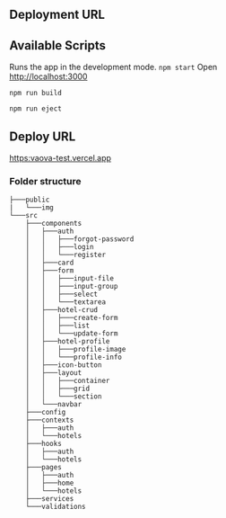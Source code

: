 ## Deployment URL

## Available Scripts
Runs the app in the development mode.
`npm start`
Open [http://localhost:3000](http://localhost:3000) 

`npm run build`

`npm run eject`



## Deploy URL
[https:vaova-test.vercel.app](https:vaova-test.vercel.app)


### Folder structure
```
├───public
|   └───img
└───src
    ├───components
    │   ├───auth
    │   │   ├───forgot-password      
    │   │   ├───login
    │   │   └───register
    │   ├───card
    │   ├───form
    │   │   ├───input-file
    │   │   ├───input-group
    │   │   ├───select
    │   │   └───textarea
    │   ├───hotel-crud
    │   │   ├───create-form
    │   │   ├───list
    │   │   └───update-form
    │   ├───hotel-profile
    │   │   ├───profile-image
    │   │   └───profile-info
    │   ├───icon-button
    │   ├───layout
    │   │   ├───container
    │   │   ├───grid
    │   │   └───section
    │   └───navbar
    ├───config
    ├───contexts
    │   ├───auth
    │   └───hotels
    ├───hooks
    │   ├───auth
    │   └───hotels
    ├───pages
    │   ├───auth
    │   ├───home
    │   └───hotels
    ├───services
    └───validations
```